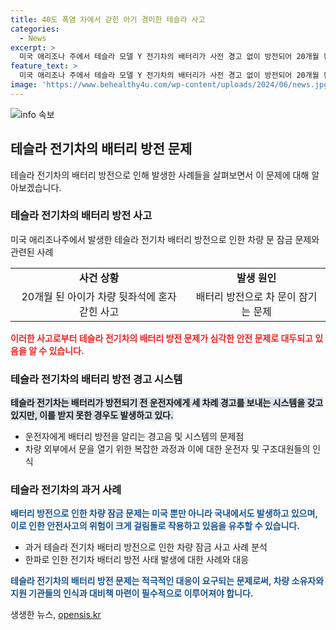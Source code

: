 ```yaml
---
title: 40도 폭염 차에서 갇힌 아기 경미한 테슬라 사고
categories:
  - News
excerpt: >
  미국 애리조나 주에서 테슬라 모델 Y 전기차의 배터리가 사전 경고 없이 방전되어 20개월 된 아이가 차 안에 갇히는 사건이 발생했다. 운전자는 아이와 함께 차량을 이용하던 중 갑작스럽게 차 문이 자동으로 잠겨버려, 구조대원도 문을 열 방법을 찾지 못했다. 이에 구조대원은 아이를 구하기 위해 차의 유리창을 깨고 봉쇄된 차 안으로 들어갔다. 이러한 사고가 과거에도 있었으며, 테슬라의 방전 문제는 여러 차례 발생한 바 있다. 이에 대한 확실한 대책이 필요한 상황이다.
feature_text: >
  미국 애리조나 주에서 테슬라 모델 Y 전기차의 배터리가 사전 경고 없이 방전되어 20개월 된 아이가 차 안에 갇히는 사건이 발생했다. 운전자는 아이와 함께 차량을 이용하던 중 갑작스럽게 차 문이 자동으로 잠겨버려, 구조대원도 문을 열 방법을 찾지 못했다. 이에 구조대원은 아이를 구하기 위해 차의 유리창을 깨고 봉쇄된 차 안으로 들어갔다. 이러한 사고가 과거에도 있었으며, 테슬라의 방전 문제는 여러 차례 발생한 바 있다. 이에 대한 확실한 대책이 필요한 상황이다.
image: 'https://www.behealthy4u.com/wp-content/uploads/2024/06/news.jpg'
---
```


<p><img src="https://www.behealthy4u.com/wp-content/uploads/2024/06/news.jpg" alt="info 속보" /></p>

<h2 data-ke-size="size26">테슬라 전기차의 배터리 방전 문제</h2>

<p data-ke-size="size16">테슬라 전기차의 배터리 방전으로 인해 발생한 사례들을 살펴보면서 이 문제에 대해 알아보겠습니다.</p>

<h3>테슬라 전기차의 배터리 방전 사고</h3>

<p data-ke-size="size16">미국 애리조나주에서 발생한 테슬라 전기차 배터리 방전으로 인한 차량 문 잠금 문제와 관련된 사례</p>

<table>
    <tr>
        <td style="text-align: center; height: 17px;"><b>사건 상황</b></td>
        <td style="text-align: center; height: 17px;"><b>발생 원인</b></td>
    </tr>
    <tr>
        <td style="text-align: center; height: 17px;">20개월 된 아이가 차량 뒷좌석에 혼자 갇힌 사고</td>
        <td style="text-align: center; height: 17px;">배터리 방전으로 차 문이 잠기는 문제</td>
    </tr>
</table>

<p data-ke-size="size16"><b><span style="color: #ee2323;">이러한 사고로부터 테슬라 전기차의 배터리 방전 문제가 심각한 안전 문제로 대두되고 있음을 알 수 있습니다.</span></b></p>

<h3>테슬라 전기차의 배터리 방전 경고 시스템</h3>

<p data-ke-size="size16"><b><span style="background-color: #21538527;">테슬라 전기차는 배터리가 방전되기 전 운전자에게 세 차례 경고를 보내는 시스템을 갖고 있지만, 이를 받지 못한 경우도 발생하고 있다.</span></b></p>

<ul>
    <li>운전자에게 배터리 방전을 알리는 경고음 및 시스템의 문제점</li>
    <li>차량 외부에서 문을 열기 위한 복잡한 과정과 이에 대한 운전자 및 구조대원들의 인식</li>
</ul>

<h3>테슬라 전기차의 과거 사례</h3>

<p data-ke-size="size16"><b><span style="color: #1a5490;">배터리 방전으로 인한 차량 잠금 문제는 미국 뿐만 아니라 국내에서도 발생하고 있으며, 이로 인한 안전사고의 위험이 크게 걸림돌로 작용하고 있음을 유추할 수 있습니다.</span></b></p>

<ul>
    <li>과거 테슬라 전기차 배터리 방전으로 인한 차량 잠금 사고 사례 분석</li>
    <li>한파로 인한 전기차 배터리 방전 사태 발생에 대한 사례와 대응</li>
</ul>

<p data-ke-size="size16"><b><span style="color: #1a5490;">테슬라 전기차의 배터리 방전 문제는 적극적인 대응이 요구되는 문제로써, 차량 소유자와 지원 기관들의 인식과 대비책 마련이 필수적으로 이루어져야 합니다.</span></b></p>
생생한 뉴스, <a href="https://opensis.kr" rel="dofollow">opensis.kr</a>


